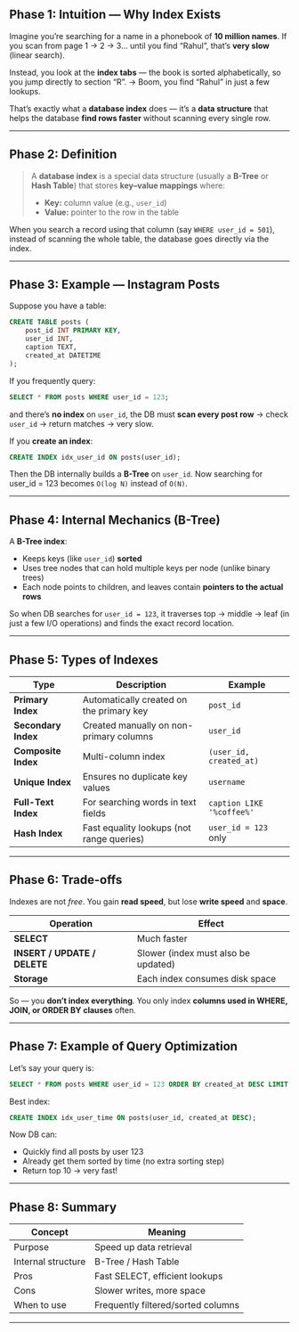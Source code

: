 ##  **Phase 1: Intuition — Why Index Exists**

Imagine you’re searching for a name in a phonebook of **10 million names**.
If you scan from page 1 → 2 → 3... until you find “Rahul”, that’s **very slow** (linear search).

Instead, you look at the **index tabs** — the book is sorted alphabetically, so you jump directly to section “R”.
→ Boom, you find “Rahul” in just a few lookups.

That’s exactly what a **database index** does —
it’s a **data structure** that helps the database **find rows faster** without scanning every single row.

---

##  **Phase 2: Definition**

> A **database index** is a special data structure (usually a **B-Tree** or **Hash Table**) that stores **key–value mappings** where:
>
> * **Key:** column value (e.g., `user_id`)
> * **Value:** pointer to the row in the table

When you search a record using that column (say `WHERE user_id = 501`),
instead of scanning the whole table, the database goes directly via the index.

---

##  **Phase 3: Example — Instagram Posts**

Suppose you have a table:

```sql
CREATE TABLE posts (
    post_id INT PRIMARY KEY,
    user_id INT,
    caption TEXT,
    created_at DATETIME
);
```

If you frequently query:

```sql
SELECT * FROM posts WHERE user_id = 123;
```

and there’s **no index** on `user_id`,
the DB must **scan every post row** → check `user_id` → return matches → very slow.

If you **create an index**:

```sql
CREATE INDEX idx_user_id ON posts(user_id);
```

Then the DB internally builds a **B-Tree** on `user_id`.
Now searching for user_id = 123 becomes `O(log N)` instead of `O(N)`.

---

##  **Phase 4: Internal Mechanics (B-Tree)**

A **B-Tree index**:

* Keeps keys (like `user_id`) **sorted**
* Uses tree nodes that can hold multiple keys per node (unlike binary trees)
* Each node points to children, and leaves contain **pointers to the actual rows**

So when DB searches for `user_id = 123`,
it traverses top → middle → leaf (in just a few I/O operations) and finds the exact record location.

---

##  **Phase 5: Types of Indexes**

| Type                | Description                               | Example                   |
| ------------------- | ----------------------------------------- | ------------------------- |
| **Primary Index**   | Automatically created on the primary key  | `post_id`                 |
| **Secondary Index** | Created manually on non-primary columns   | `user_id`                 |
| **Composite Index** | Multi-column index                        | `(user_id, created_at)`   |
| **Unique Index**    | Ensures no duplicate key values           | `username`                |
| **Full-Text Index** | For searching words in text fields        | `caption LIKE '%coffee%'` |
| **Hash Index**      | Fast equality lookups (not range queries) | `user_id = 123` only      |

---

##  **Phase 6: Trade-offs**

Indexes are not *free*. You gain **read speed**, but lose **write speed** and **space**.

| Operation                    | Effect                              |
| ---------------------------- | ----------------------------------- |
| **SELECT**                   | Much faster                         |
| **INSERT / UPDATE / DELETE** | Slower (index must also be updated) |
| **Storage**                  | Each index consumes disk space      |

So — you **don’t index everything**. You only index **columns used in WHERE, JOIN, or ORDER BY clauses** often.

---

##  **Phase 7: Example of Query Optimization**

Let’s say your query is:

```sql
SELECT * FROM posts WHERE user_id = 123 ORDER BY created_at DESC LIMIT 10;
```

Best index:

```sql
CREATE INDEX idx_user_time ON posts(user_id, created_at DESC);
```

Now DB can:

* Quickly find all posts by user 123
* Already get them sorted by time (no extra sorting step)
* Return top 10 → very fast!

---

##  **Phase 8: Summary**

| Concept            | Meaning                            |
| ------------------ | ---------------------------------- |
| Purpose            | Speed up data retrieval            |
| Internal structure | B-Tree / Hash Table                |
| Pros               | Fast SELECT, efficient lookups     |
| Cons               | Slower writes, more space          |
| When to use        | Frequently filtered/sorted columns |

---


